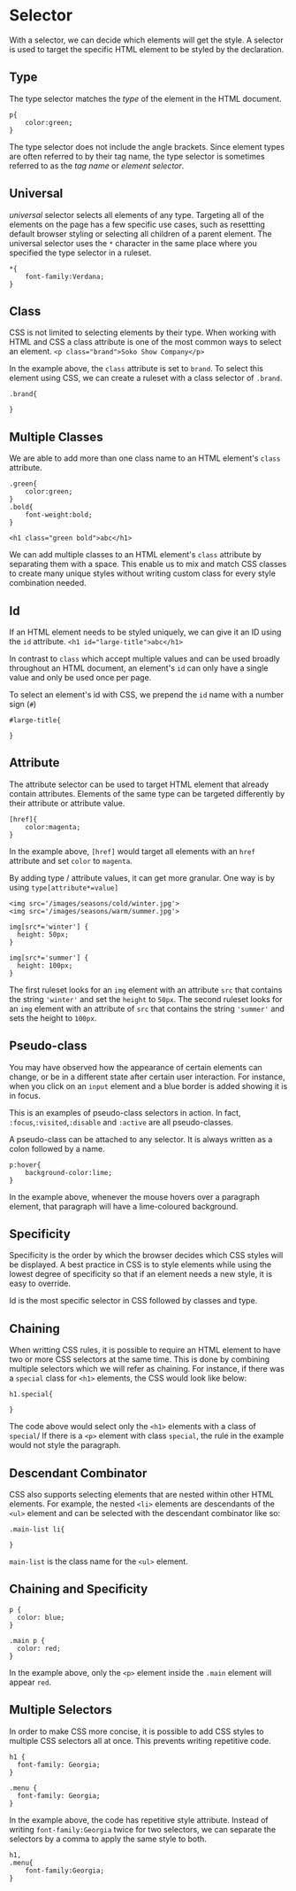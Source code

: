 # Selector
With a selector, we can decide which elements will get the style. A selector is used to target the specific HTML element to be styled by the declaration.

## Type
The type selector matches the *type* of the element in the HTML document.
```
p{
    color:green;
}
```
The type selector does not include the angle brackets. Since element types are often referred to by their tag name, the type selector is sometimes referred to as the *tag name* or *element selector*.

## Universal
*universal* selector selects all elements of any type. Targeting all of the elements on the page has a few specific use cases, such as resettting default browser styling or selecting all children of a parent element. The universal selector uses the `*` character in the same place where you specified the type selector in a ruleset.
```
*{
    font-family:Verdana;
}
```

## Class
CSS is not limited to selecting elements by their type. When working with HTML and CSS a class attribute is one of the most common ways to select an element.
`<p class="brand">Soko Show Company</p>`

In the example above, the `class` attribute is set to `brand`. To select this element using CSS, we can create a ruleset with a class selector of `.brand`.

```
.brand{

}
```

## Multiple Classes
We are able to add more than one class name to an HTML element's `class` attribute.
```
.green{
    color:green;
}
.bold{
    font-weight:bold;
}
```

`<h1 class="green bold">abc</h1>`

We can add multiple classes to an HTML element's `class` attribute by separating them with a space. This enable us to mix and match CSS classes to create many unique styles without writing custom class for every style combination needed.

## Id
If an HTML element needs to be styled uniquely, we can give it an ID using the `id` attribute.
`<h1 id="large-title">abc</h1>`

In contrast to `class` which accept multiple values and can be used broadly throughout an HTML document, an element's `id` can only have a single value and only be used once per page.

To select an element's id with CSS, we prepend the `id` name with a number sign (`#`)
```
#large-title{

}
```

## Attribute
The attribute selector can be used to target HTML element that already contain attributes. Elements of the same type can be targeted differently by their attribute or attribute value.
```
[href]{
    color:magenta;
}
```
In the example above, `[href]` would target all elements with an `href` attribute and set `color` to `magenta`.

By adding type / attribute values, it can get more granular. One way is by using `type[attribute*=value]`

```
<img src='/images/seasons/cold/winter.jpg'>
<img src='/images/seasons/warm/summer.jpg'>
```
```
img[src*='winter'] {
  height: 50px;
}

img[src*='summer'] {
  height: 100px;
}
```
The first ruleset looks for an `img` element with an attribute `src` that contains the string `'winter'` and set the `height` to `50px`.
The second ruleset looks for an `img` element with an attribute of `src` that contains the string `'summer'` and sets the height to `100px`.

## Pseudo-class
You may have observed how the appearance of certain elements can change, or be in a different state after certain user interaction. For instance, when you click on an `input` element and a blue border is added showing it is in focus.

This is an examples of pseudo-class selectors in action. In fact, `:focus`,`:visited`,`:disable` and `:active` are all pseudo-classes.

A pseudo-class can be attached to any selector. It is always written as a colon followed by a name.
```
p:hover{
    background-color:lime;
}
```
In the example above, whenever the mouse hovers over a paragraph element, that paragraph will have a lime-coloured background.

## Specificity
Specificity is the order by which the browser decides which CSS styles will be displayed. A best practice in CSS is to style elements while using the lowest degree of specificity so that if an element needs a new style, it is easy to override.

Id is the most specific selector in CSS followed by classes and type.

## Chaining
When writting CSS rules, it is possible to require an HTML element to have two or more CSS selectors at the same time. This is done by combining multiple selectors which we will refer as chaining. For instance, if there was a `special` class for `<h1>` elements, the CSS would look like below:
```
h1.special{

}
```
The code above would select only the `<h1>` elements with a class of `special`/ If there is a `<p>` element with class `special`, the rule in the example would not style the paragraph.

## Descendant Combinator
CSS also supports selecting elements that are nested within other HTML elements.
For example, the nested `<li>` elements are descendants of the `<ul>` element and can be selected with the descendant combinator like so:
```
.main-list li{

}
```
`main-list` is the class name for the `<ul>` element.

## Chaining and Specificity
```
p {
  color: blue;
}

.main p {
  color: red;
}

```
In the example above, only the `<p>` element inside the `.main` element will appear `red`. 

## Multiple Selectors
In order to make CSS more concise, it is possible to add CSS styles to multiple CSS selectors all at once. This prevents writing repetitive code.
```
h1 {
  font-family: Georgia;
}

.menu {
  font-family: Georgia;
}
```
In the example above, the code has repetitive style attribute. Instead of writing `font-family:Georgia` twice for two selectors, we can separate the selectors by a comma to apply the same style to both.
```
h1,
.menu{
    font-family:Georgia;
}
```